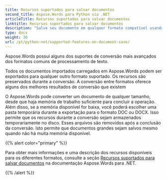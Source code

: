 ```yaml
---
title: Recursos suportados para salvar documentos
second_title: Aspose.Words para Python via .NET
articleTitle: Recursos suportados para salvar documentos
linktitle: Recursos suportados para salvar documentos
description: "Salve seu documento em qualquer formato compatível usando Python. Converta e exporte um documento de qualquer tamanho."
type: docs
weight: 30
url: /pt/python-net/supported-features-on-document-save/
---
```


Aspose.Words possui alguns dos suportes de conversão mais avançados dos formatos comuns de processamento de texto.

Todos os documentos importados carregados em Aspose.Words podem ser exportados para qualquer outro formato suportado. Os recursos são preservados durante a conversão. A conversão entre formatos oferece alguns dos melhores resultados de conversão que existem

O Aspose.Words pode converter um documento de qualquer tamanho, desde que haja memória de trabalho suficiente para concluir a operação. Além disso, se a memória disponível for baixa, você poderá escolher uma pasta temporária durante a exportação para o formato DOC ou DOCX. Isso permite que os recursos durante a conversão sejam armazenados temporariamente no disco. Esses arquivos são removidos após a conclusão da conversão. Isto permite que documentos grandes sejam salvos mesmo quando não há muita memória disponível.

{{% alert color="primary" %}}

Para obter mais informações e uma descrição dos recursos disponíveis para os diferentes formatos, consulte a seção [Recursos suportados para salvar documentos](/words/pt/net/supported-features-on-document-save/) na documentação Aspose.Words para .NET.

{{% /alert %}}